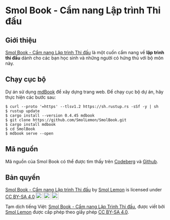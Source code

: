 # Smol Book - Cẩm nang Lập trình Thi đấu

## Giới thiệu

[Smol Book - Cẩm nang Lập trình Thi đấu](https://book.smollemon.page) là một cuốn cẩm nang về **lập trình thi đấu** dành cho các bạn học sinh và những người có hứng thú với bộ môn này.

## Chạy cục bộ

Dự án sử dụng [mdBook](https://rust-lang.github.io/mdBook/) để xây dựng trang web. Để chạy cục bộ dự án, hãy thực hiện các bước sau:

```shell
$ curl --proto '=https' --tlsv1.2 https://sh.rustup.rs -sSf -y | sh
$ rustup update
$ cargo install --version 0.4.45 mdbook
$ git clone https://github.com/SmolLemon/SmolBook.git
$ cargo install mdbook
$ cd SmolBook 
$ mdbook serve --open
```

## Mã nguồn

Mã nguồn của Smol Book có thể được tìm thấy trên [Codeberg](https://codeberg.org/SmolLemon/SmolBook) và [Github](https://github.com/SmolLemon/SmolBook).

## Bản quyền 

<p xmlns:cc="http://creativecommons.org/ns#" xmlns:dct="http://purl.org/dc/terms/"><a property="dct:title" rel="cc:attributionURL" href="https://book.smollemon.page">Smol Book - Cẩm nang Lập trình Thi đấu</a> by <a rel="cc:attributionURL dct:creator" property="cc:attributionName" href="https://smollemon.page">Smol Lemon</a> is licensed under <a href="https://creativecommons.org/licenses/by-sa/4.0/?ref=chooser-v1" target="_blank" rel="license noopener noreferrer" style="display:inline-block;">CC BY-SA 4.0<img style="height:22px!important;margin-left:3px;vertical-align:text-bottom;" src="https://mirrors.creativecommons.org/presskit/icons/cc.svg?ref=chooser-v1" alt=""><img style="height:22px!important;margin-left:3px;vertical-align:text-bottom;" src="https://mirrors.creativecommons.org/presskit/icons/by.svg?ref=chooser-v1" alt=""><img style="height:22px!important;margin-left:3px;vertical-align:text-bottom;" src="https://mirrors.creativecommons.org/presskit/icons/sa.svg?ref=chooser-v1" alt=""></a></p> 

Tạm dịch tiếng Việt: [Smol Book - Cẩm nang Lập Trình Thi đấu](https://book.smollemon.page), được viết bởi [Smol Lemon](https://smollemon.page) được cấp phép theo giấy phép [CC BY-SA 4.0](https://creativecommons.org/licenses/by-sa/4.0/).